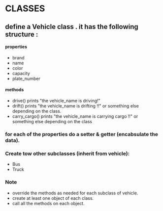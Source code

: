 # CLASSES

## define a Vehicle class . it has the following structure :

#### properties
- brand
- name
- color
- capacity
- plate_number


#### methods
- drive()
  prints "the vehicle_name is driving!"
- drift()
  prints "the vehicle_name is drifting !!" or something else depending on the class.
- carry_cargo()
  prints "the vehicle_name is carrying cargo !!" or something else depending on the class


### for each of the properties do a setter & getter (encabsulate the data).

### Create tow other subclasses (inherit from vehicle):
- Bus
- Truck


### Note
- override  the methods as needed for each subclass of vehicle. 
- create at least one object of each class.
- call all the methods on each object. 
